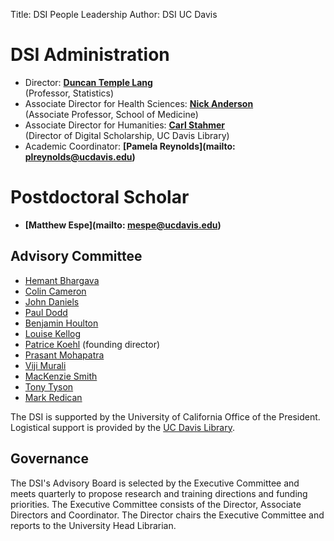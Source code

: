 ﻿Title: DSI People Leadership
Author: DSI UC Davis

# DSI Administration

* Director: __[Duncan Temple Lang][]__  
  (Professor, Statistics)
* Associate Director for Health Sciences: __[Nick Anderson][]__  
  (Associate Professor, School of Medicine)
* Associate Director for Humanities: __[Carl Stahmer][]__  
  (Director of Digital Scholarship, UC Davis Library)
* Academic Coordinator: __[Pamela Reynolds](mailto: plreynolds@ucdavis.edu)__

[Duncan Temple Lang]: http://www.stat.ucdavis.edu/~duncan
[Nick Anderson]: http://www.ucdmc.ucdavis.edu/publish/providerbio/search/11634
[Carl Stahmer]: http://www.carlstahmer.com/

# Postdoctoral Scholar
* __[Matthew Espe](mailto: mespe@ucdavis.edu)__


## Advisory Committee

* [Hemant Bhargava](http://gsm.ucdavis.edu/faculty/hemant-bhargava)
* [Colin Cameron](http://cameron.econ.ucdavis.edu/)
* [John Daniels](http://socialscience.ucdavis.edu/about-iss/people/john-daniels-ssds-statistical-programming-consultant)
* [Paul Dodd](http://research.ucdavis.edu/about-us/or-leadership/#avcirsi)
* [Benjamin Houlton](http://houlton.lawr.ucdavis.edu/)
* [Louise Kellog](http://geology.ucdavis.edu/people/faculty/kellogg.php)
* [Patrice Koehl](http://www.cs.ucdavis.edu/~koehl/) (founding director)
* [Prasant Mohapatra](http://web.cs.ucdavis.edu/~prasant/)
* [Viji Murali](http://vpiet.ucdavis.edu/)
* [MacKenzie Smith](http://www.lib.ucdavis.edu/ul/about/meetnewul.php)
* [Tony Tyson](http://tyson.ucdavis.edu/)
* [Mark Redican](http://dsi.ucdavis.edu/)


The DSI is supported by the University of California Office of the President. Logistical support is provided by the [UC Davis Library](https://www.library.ucdavis.edu/).

## Governance

The DSI's Advisory Board is selected by the Executive Committee and meets quarterly to propose research and training directions and funding priorities. The Executive Committee consists of the Director, Associate Directors and Coordinator. The Director chairs the Executive Committee and reports to the University Head Librarian.